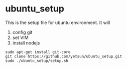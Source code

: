 ubuntu_setup
============

This is the setup file for ubuntu environment. 
It will 
1. config git
2. set VIM
3. install nodejs


```
sudo apt-get install git-core
git clone https://github.com/yetsun/ubuntu_setup.git
sudo ./ubuntu_setup/setup.sh
```

